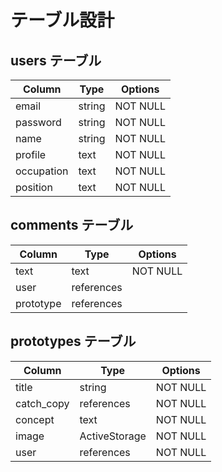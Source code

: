 # テーブル設計

## users テーブル

| Column             | Type   | Options     |
| ------------------ | ------ | ----------- |
| email              | string | NOT NULL    |
| password           | string | NOT NULL    |
| name               | string | NOT NULL    |
| profile            | text   | NOT NULL    |
| occupation         | text   | NOT NULL    |
| position           | text   | NOT NULL    |

## comments テーブル

| Column      | Type        | Options     |
| ------      | ------      | ----------- |
| text        | text        | NOT NULL    |
| user        | references  |             |
| prototype   | references  |             |


## prototypes テーブル

| Column      | Type          | Options     |
| ------      | ----------    | ----------- |
| title       | string        | NOT NULL    |
| catch_copy  | references    | NOT NULL    |
| concept     | text          | NOT NULL    |
| image       | ActiveStorage | NOT NULL    |
| user        | references    | NOT NULL    |

